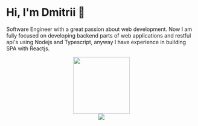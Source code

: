 # Hi, I'm Dmitrii 👋
Software Engineer with a great passion about web development. Now I am fully focused on developing backend parts of web applications and restful api's using Nodejs and Typescript, anyway I have experience in building SPA with Reactjs.
<p align='center'>
  <img height=150  src="https://github-readme-stats.vercel.app/api/top-langs/?username=alekseyevd&layout=compact"/>
  <br>
  <a href="https://t.me/dimal_xeev" target="_blank">
    <img src="https://img.shields.io/badge/Telegram-2CA5E0?style=for-the-badge&logo=telegram&logoColor=white"/>
  </a>
</p>